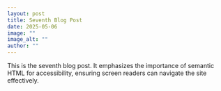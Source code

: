 ```yaml
---
layout: post
title: Seventh Blog Post
date: 2025-05-06
image: ""
image_alt: ""
author: ""
---
```

This is the seventh blog post. It emphasizes the importance of semantic HTML for accessibility, ensuring screen readers can navigate the site effectively.